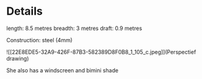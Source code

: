 # Details

length: 8.5 metres
breadth: 3 metres
draft: 0.9 metres

Construction: steel (4mm)



![[22E8EDE5-32A9-426F-87B3-582389D8F0B8_1_105_c.jpeg]](Perspectief drawing)

She also has a windscreen and bimini shade
